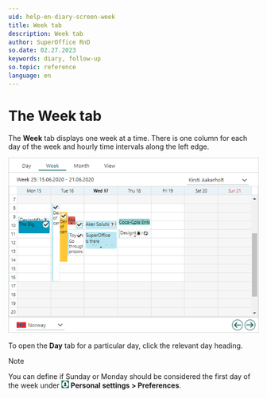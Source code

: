 ```yaml
---
uid: help-en-diary-screen-week
title: Week tab
description: Week tab
author: SuperOffice RnD
so.date: 02.27.2023
keywords: diary, follow-up
so.topic: reference
language: en
---
```


# The Week tab

The **Week** tab displays one week at a time. There is one column for each day of the week and hourly time intervals along the left edge.

![Diary screen, the Week tab -screenshot][img2]

To open the **Day** tab for a particular day, click the relevant day heading.

> [!NOTE]
> You can define if Sunday or Monday should be considered the first day of the week under ![icon][img1] **Personal settings > Preferences**.

<!-- Referenced links -->

<!-- Referenced images -->
[img1]: ../../../../media/icons/personal-settings-small.png
[img2]: ../../../../media/loc/en/diary/week-plan.png

